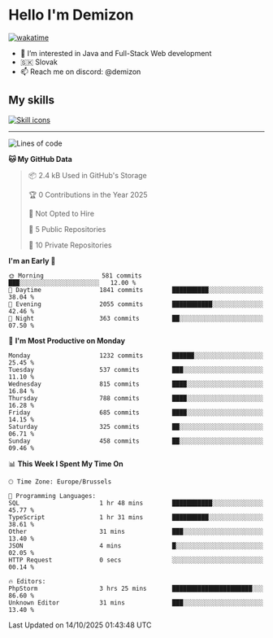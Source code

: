 # Hello I'm Demizon
[![wakatime](https://wakatime.com/badge/user/6ad1949f-d6d7-44f9-9eee-c35e54cc499b.svg)](https://wakatime.com/@6ad1949f-d6d7-44f9-9eee-c35e54cc499b)
- 👀 I’m interested in Java and Full-Stack Web development
- 🇸🇰 Slovak
- 📫 Reach me on discord: @demizon

## My skills
[![Skill icons](https://skillicons.dev/icons?i=java,js,ts,html,css,react,nextjs,tailwind,supabase,py,git,docker,linux,mysql,postgres,mongo&theme=dark)](https://github.com/Demizon3433)

---

<!--START_SECTION:waka-->
![Lines of code](https://img.shields.io/badge/From%20Hello%20World%20I%27ve%20Written-1.6%20million%20lines%20of%20code-blue)

**🐱 My GitHub Data** 

> 📦 2.4 kB Used in GitHub's Storage 
 > 
> 🏆 0 Contributions in the Year 2025
 > 
> 🚫 Not Opted to Hire
 > 
> 📜 5 Public Repositories 
 > 
> 🔑 10 Private Repositories 
 > 
**I'm an Early 🐤** 

```text
🌞 Morning                581 commits         ███░░░░░░░░░░░░░░░░░░░░░░   12.00 % 
🌆 Daytime                1841 commits        ██████████░░░░░░░░░░░░░░░   38.04 % 
🌃 Evening                2055 commits        ███████████░░░░░░░░░░░░░░   42.46 % 
🌙 Night                  363 commits         ██░░░░░░░░░░░░░░░░░░░░░░░   07.50 % 
```
📅 **I'm Most Productive on Monday** 

```text
Monday                   1232 commits        ██████░░░░░░░░░░░░░░░░░░░   25.45 % 
Tuesday                  537 commits         ███░░░░░░░░░░░░░░░░░░░░░░   11.10 % 
Wednesday                815 commits         ████░░░░░░░░░░░░░░░░░░░░░   16.84 % 
Thursday                 788 commits         ████░░░░░░░░░░░░░░░░░░░░░   16.28 % 
Friday                   685 commits         ████░░░░░░░░░░░░░░░░░░░░░   14.15 % 
Saturday                 325 commits         ██░░░░░░░░░░░░░░░░░░░░░░░   06.71 % 
Sunday                   458 commits         ██░░░░░░░░░░░░░░░░░░░░░░░   09.46 % 
```


📊 **This Week I Spent My Time On** 

```text
🕑︎ Time Zone: Europe/Brussels

💬 Programming Languages: 
SQL                      1 hr 48 mins        ███████████░░░░░░░░░░░░░░   45.77 % 
TypeScript               1 hr 31 mins        ██████████░░░░░░░░░░░░░░░   38.61 % 
Other                    31 mins             ███░░░░░░░░░░░░░░░░░░░░░░   13.40 % 
JSON                     4 mins              █░░░░░░░░░░░░░░░░░░░░░░░░   02.05 % 
HTTP Request             0 secs              ░░░░░░░░░░░░░░░░░░░░░░░░░   00.14 % 

🔥 Editors: 
PhpStorm                 3 hrs 25 mins       ██████████████████████░░░   86.60 % 
Unknown Editor           31 mins             ███░░░░░░░░░░░░░░░░░░░░░░   13.40 % 
```


 Last Updated on 14/10/2025 01:43:48 UTC
<!--END_SECTION:waka-->
